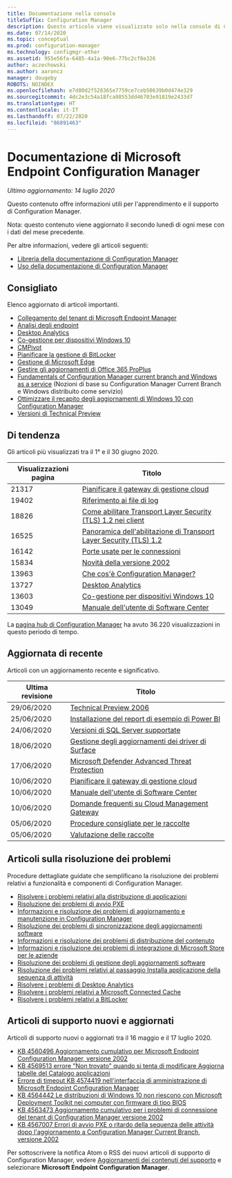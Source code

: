 ```yaml
---
title: Documentazione nella console
titleSuffix: Configuration Manager
description: Questo articolo viene visualizzato solo nella console di Configuration Manager.
ms.date: 07/14/2020
ms.topic: conceptual
ms.prod: configuration-manager
ms.technology: configmgr-other
ms.assetid: 955e56fa-6485-4a1a-90e6-77bc2cf8e326
author: aczechowski
ms.author: aaroncz
manager: dougeby
ROBOTS: NOINDEX
ms.openlocfilehash: e7d80d2f528365e7759ce7ceb50639b0d474e329
ms.sourcegitcommit: 4dc2e3c54a18fca98553dd46703e91819e2433d7
ms.translationtype: HT
ms.contentlocale: it-IT
ms.lasthandoff: 07/22/2020
ms.locfileid: "86891463"
---
```

<!-- 
- Feature 1357546
- This page displays in-console, under the Community workspace, Documentation node. 
- Don't use any relative links; must be full https://docs.microsoft.com and language neutral
- Process: https://microsoft.sharepoint.com/teams/ConfigMgr/Documents/ContentPub/Data%20collection%20process%20for%20Feature%201357546%20In-console%20documentation.docx?web=1
-->

# <a name="microsoft-endpoint-configuration-manager-documentation"></a>Documentazione di Microsoft Endpoint Configuration Manager

*Ultimo aggiornamento: 14 luglio 2020*

Questo contenuto offre informazioni utili per l'apprendimento e il supporto di Configuration Manager.

Nota: questo contenuto viene aggiornato il secondo lunedì di ogni mese con i dati del mese precedente.

Per altre informazioni, vedere gli articoli seguenti:

- [Libreria della documentazione di Configuration Manager](https://docs.microsoft.com/mem/configmgr)  
- [Uso della documentazione di Configuration Manager](https://docs.microsoft.com/mem/configmgr/core/understand/use-docs)

## <a name="recommended"></a>Consigliato

Elenco aggiornato di articoli importanti.

- [Collegamento del tenant di Microsoft Endpoint Manager](https://docs.microsoft.com/mem/configmgr/tenant-attach/)
- [Analisi degli endpoint](https://docs.microsoft.com/mem/analytics/)
- [Desktop Analytics](https://docs.microsoft.com/mem/configmgr/desktop-analytics/)
- [Co-gestione per dispositivi Windows 10](https://docs.microsoft.com/mem/configmgr/comanage/)  
- [CMPivot](https://docs.microsoft.com/mem/configmgr/core/servers/manage/cmpivot)  
- [Pianificare la gestione di BitLocker](https://docs.microsoft.com/mem/configmgr/protect/plan-design/bitlocker-management)  
- [Gestione di Microsoft Edge](https://docs.microsoft.com/mem/configmgr/apps/deploy-use/deploy-edge)  
- [Gestire gli aggiornamenti di Office 365 ProPlus](https://docs.microsoft.com/mem/configmgr/sum/deploy-use/manage-office-365-proplus-updates)  
- [Fundamentals of Configuration Manager current branch and Windows as a service](https://docs.microsoft.com/mem/configmgr/core/understand/configuration-manager-and-windows-as-service) (Nozioni di base su Configuration Manager Current Branch e Windows distribuito come servizio)
- [Ottimizzare il recapito degli aggiornamenti di Windows 10 con Configuration Manager](https://docs.microsoft.com/mem/configmgr/sum/deploy-use/optimize-windows-10-update-delivery)
- [Versioni di Technical Preview](https://docs.microsoft.com/mem/configmgr/core/get-started/technical-preview)

## <a name="trending"></a>Di tendenza

Gli articoli più visualizzati tra il 1° e il 30 giugno 2020.

| Visualizzazioni pagina | Titolo |
|------------|-------|
| 21317 | [Pianificare il gateway di gestione cloud](https://docs.microsoft.com/mem/configmgr/core/clients/manage/cmg/plan-cloud-management-gateway) |
| 19402 | [Riferimento ai file di log](https://docs.microsoft.com/mem/configmgr/core/plan-design/hierarchy/log-files) |
| 18826 | [Come abilitare Transport Layer Security (TLS) 1.2 nei client](https://docs.microsoft.com/mem/configmgr/core/plan-design/security/enable-tls-1-2-client) |
| 16525 | [Panoramica dell'abilitazione di Transport Layer Security (TLS) 1.2](https://docs.microsoft.com/mem/configmgr/core/plan-design/security/enable-tls-1-2) |
| 16142 | [Porte usate per le connessioni](https://docs.microsoft.com/mem/configmgr/core/plan-design/hierarchy/ports) |
| 15834 | [Novità della versione 2002](https://docs.microsoft.com/mem/configmgr/core/plan-design/changes/whats-new-in-version-2002) |
| 13963 | [Che cos'è Configuration Manager?](https://docs.microsoft.com/mem/configmgr/core/understand/introduction) |
| 13727 | [Desktop Analytics](https://docs.microsoft.com/mem/configmgr/desktop-analytics/overview) |
| 13603 | [Co-gestione per dispositivi Windows 10](https://docs.microsoft.com/mem/configmgr/comanage/overview) |
| 13049 | [Manuale dell'utente di Software Center](https://docs.microsoft.com/mem/configmgr/core/understand/software-center) |

La [pagina hub di Configuration Manager](https://docs.microsoft.com/mem/configmgr/) ha avuto 36.220 visualizzazioni in questo periodo di tempo.

## <a name="recently-updated"></a>Aggiornata di recente

Articoli con un aggiornamento recente e significativo.

| Ultima revisione | Titolo |
|---------------|-------|
| 29/06/2020 | [Technical Preview 2006](https://docs.microsoft.com/mem/configmgr/core/get-started/2020/technical-preview-2006) |
| 25/06/2020 | [Installazione del report di esempio di Power BI](https://docs.microsoft.com/mem/configmgr/core/servers/manage/powerbi-sample-reports) |
| 24/06/2020 | [Versioni di SQL Server supportate](https://docs.microsoft.com/mem/configmgr/core/plan-design/configs/support-for-sql-server-versions) |
| 18/06/2020 | [Gestione degli aggiornamenti dei driver di Surface](https://docs.microsoft.com/mem/configmgr/sum/deploy-use/surface-drivers) |
| 17/06/2020 | [Microsoft Defender Advanced Threat Protection](https://docs.microsoft.com/mem/configmgr/protect/deploy-use/defender-advanced-threat-protection) |
| 10/06/2020 | [Pianificare il gateway di gestione cloud](https://docs.microsoft.com/mem/configmgr/core/clients/manage/cmg/plan-cloud-management-gateway) |
| 10/06/2020 | [Manuale dell'utente di Software Center](https://docs.microsoft.com/mem/configmgr/core/understand/software-center) |
| 10/06/2020 | [Domande frequenti su Cloud Management Gateway](https://docs.microsoft.com/mem/configmgr/core/clients/manage/cmg/cloud-management-gateway-faq) |
| 05/06/2020 | [Procedure consigliate per le raccolte](https://docs.microsoft.com/mem/configmgr/core/clients/manage/collections/best-practices-for-collections) |
| 05/06/2020 | [Valutazione delle raccolte](https://docs.microsoft.com/mem/configmgr/core/clients/manage/collections/collection-evaluation) |

## <a name="troubleshooting-articles"></a>Articoli sulla risoluzione dei problemi

Procedure dettagliate guidate che semplificano la risoluzione dei problemi relativi a funzionalità e componenti di Configuration Manager.

- [Risolvere i problemi relativi alla distribuzione di applicazioni](https://docs.microsoft.com/mem/configmgr/apps/understand/app-deployment-technical-reference)
- [Risoluzione dei problemi di avvio PXE](https://support.microsoft.com/help/4468612)
- [Informazioni e risoluzione dei problemi di aggiornamento e manutenzione in Configuration Manager](https://support.microsoft.com/help/4490424)
- [Risoluzione dei problemi di sincronizzazione degli aggiornamenti software](https://support.microsoft.com/help/10059)
- [Informazioni e risoluzione dei problemi di distribuzione del contenuto](https://support.microsoft.com/help/4482728)
- [Informazioni e risoluzione dei problemi di integrazione di Microsoft Store per le aziende](https://docs.microsoft.com/mem/configmgr/apps/deploy-use/troubleshoot-microsoft-store-for-business-integration)
- [Risoluzione dei problemi di gestione degli aggiornamenti software](https://support.microsoft.com/help/10680)
- [Risoluzione dei problemi relativi al passaggio Installa applicazione della sequenza di attività](https://support.microsoft.com/help/18408/)
- [Risolvere i problemi di Desktop Analytics](https://docs.microsoft.com/mem/configmgr/desktop-analytics/troubleshooting)
- [Risolvere i problemi relativi a Microsoft Connected Cache](https://docs.microsoft.com/mem/configmgr/core/servers/deploy/configure/troubleshoot-microsoft-connected-cache)
- [Risolvere i problemi relativi a BitLocker](https://docs.microsoft.com/mem/configmgr/protect/tech-ref/bitlocker/troubleshoot)

## <a name="new-and-updated-support-articles"></a>Articoli di supporto nuovi e aggiornati

Articoli di supporto nuovi o aggiornati tra il 16 maggio e il 17 luglio 2020.

- [KB 4560496 Aggiornamento cumulativo per Microsoft Endpoint Configuration Manager, versione 2002](https://support.microsoft.com/help/4560496)
- [KB 4569513 errore "Non trovato" quando si tenta di modificare Aggiorna tabelle del Catalogo applicazioni](https://support.microsoft.com/help/4569513)
- [Errore di timeout KB 4574419 nell'interfaccia di amministrazione di Microsoft Endpoint Configuration Manager](https://support.microsoft.com/help/4574416)
- [KB 4564442 Le distribuzioni di Windows 10 non riescono con Microsoft Deployment Toolkit nei computer con firmware di tipo BIOS](https://support.microsoft.com/help/4564442)
- [KB 4563473 Aggiornamento cumulativo per i problemi di connessione del tenant di Configuration Manager versione 2002](https://support.microsoft.com/help/4563473)
- [KB 4567007 Errori di avvio PXE o ritardo della sequenza delle attività dopo l'aggiornamento a Configuration Manager Current Branch, versione 2002](https://support.microsoft.com/help/4567007)

Per sottoscrivere la notifica Atom o RSS dei nuovi articoli di supporto di Configuration Manager, vedere [Aggiornamenti dei contenuti del supporto](https://support.microsoft.com/help/4089498/) e selezionare **Microsoft Endpoint Configuration Manager**.  
